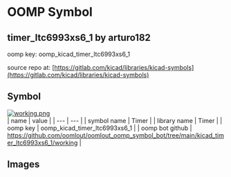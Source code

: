 # OOMP Symbol  
## timer_ltc6993xs6_1  by arturo182  
  
oomp key: oomp_kicad_timer_ltc6993xs6_1  
  
source repo at: [https://gitlab.com/kicad/libraries/kicad-symbols](https://gitlab.com/kicad/libraries/kicad-symbols)  
## Symbol  
  
[![working.png](working_600.png)](working.png)  
| name | value | 
| --- | --- | 
| symbol name | Timer | 
| library name | Timer | 
| oomp key | oomp_kicad_timer_ltc6993xs6_1 | 
| oomp bot github | https://github.com/oomlout/oomlout_oomp_symbol_bot/tree/main/kicad_timer_ltc6993xs6_1/working | 
## Images  
